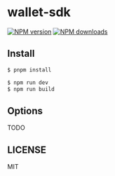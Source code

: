 # wallet-sdk

[![NPM version](https://img.shields.io/npm/v/wallet-sdk.svg?style=flat)](https://npmjs.com/package/wallet-sdk)
[![NPM downloads](http://img.shields.io/npm/dm/wallet-sdk.svg?style=flat)](https://npmjs.com/package/wallet-sdk)

## Install

```bash
$ pnpm install
```

```bash
$ npm run dev
$ npm run build
```

## Options

TODO

## LICENSE

MIT
